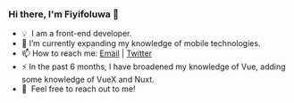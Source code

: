 ### Hi there, I'm Fiyifoluwa 👋

- 💡 &nbsp;I am a front-end developer.
- 🌱 I’m currently expanding my knowledge of mobile technologies.
- 📫 How to reach me: <a href="mailto:fiyifoluwa@outlook.com">Email</a> | <a href="https://twitter.com/fiyifxluwa">Twitter</a>
- ⚡ In the past 6 months, I have broadened my knowledge of Vue, adding some knowledge of VueX and Nuxt.
- 💬 &nbsp;Feel free to reach out to me!

